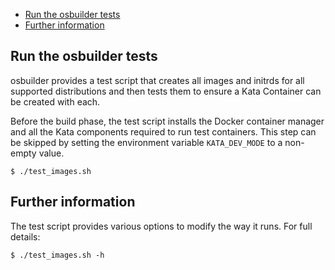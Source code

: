 * [Run the osbuilder tests](#run-the-osbuilder-tests)
* [Further information](#further-information)

## Run the osbuilder tests

osbuilder provides a test script that creates all images and initrds for all
supported distributions and then tests them to ensure a Kata Container can
be created with each.

Before the build phase, the test script installs the Docker container manager
and all the Kata components required to run test containers. This step can be
skipped by setting the environment variable `KATA_DEV_MODE` to a non-empty
value.

```
$ ./test_images.sh
```

## Further information

The test script provides various options to modify the way it runs. For full
details:

```
$ ./test_images.sh -h
```
